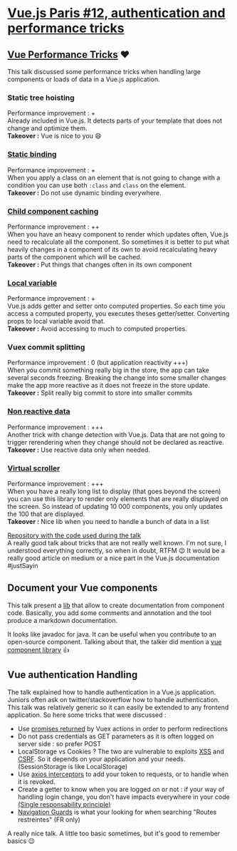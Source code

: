 # [Vue.js Paris #12, authentication and performance tricks](https://www.meetup.com/Vuejs-Paris/events/246008992/)

## [Vue Performance Tricks](http://slides.com/akryum/vue-performance-tricks#/) :heart:

This talk discussed some performance tricks when handling large components or loads of data in a Vue.js application.

### Static tree hoisting

Performance improvement : +  
Already included in Vue.js. It detects parts of your template that does not change and optimize them.  
**Takeover :** Vue is nice to you :smile: 

### [Static binding](https://github.com/Akryum/vue-perf-tests/blob/master/src/components/StaticBindingWith.vue)

Performance improvement : +  
When you apply a class on an element that is not going to change with a condition you can use both `:class` and `class` 
on the element.  
**Takeover :** Do not use dynamic binding everywhere. 

### [Child component caching](https://github.com/Akryum/vue-perf-tests/blob/master/src/components/ChildWith.vue)

Performance improvement : ++  
When you have an heavy component to render which updates often, Vue.js need to recalculate all the component. So sometimes
it is better to put what heavily changes in a component of its own to avoid recalculating heavy parts of the component
which will be cached.  
**Takeover :** Put things that changes often in its own component

### [Local variable](https://github.com/Akryum/vue-perf-tests/blob/master/src/components/LocalVarWith.vue)

Performance improvement : +  
Vue.js adds getter and setter onto computed properties. So each time you access a computed property, you executes theses
getter/setter. Converting props to local variable avoid that.  
**Takeover :** Avoid accessing to much to computed properties.

### Vuex commit splitting

Performance improvement : 0 (but application reactivity +++)  
When you commit something really big in the store, the app can take several seconds freezing. Breaking the change into
some smaller changes make the app more reactive as it does not freeze in the store update.
**Takeover :** Split really big commit to store into smaller commits

### [Non reactive data](https://vuejs.org/v2/guide/reactivity.html)

Performance improvement : +++  
Another trick with change detection with Vue.js. Data that are not going to trigger rerendering when they change should 
not be declared as reactive.  
**Takeover :** Use reactive data only when needed.

### [Virtual scroller](https://github.com/Akryum/vue-virtual-scroller)

Performance improvement : +++  
When you have a really long list to display (that goes beyond the screen) you can use this library to render only elements
that are really displayed on the screen. So instead of updating 10 000 components, you only updates the 100 that are 
displayed.  
**Takeover :** Nice lib when you need to handle a bunch of data in a list

[Repository with the code used during the talk](https://github.com/Akryum/vue-perf-tests)  
A really good talk about tricks that are not really well known. I'm not sure, I understood everything correctly, so when
in doubt, RTFM :wink:
It would be a really good article on medium or a nice part in the Vue.js documentation #justSayin

## Document your Vue components

This talk present a [lib](https://github.com/vuedoc/md) that allow to create documentation from component code.
Basically, you add some comments and annotation and the tool produce a markdown documentation.

It looks like javadoc for java. It can be useful when you contribute to an open-source component.
Talking about that, the talker did mention a [vue component library](https://vuecomponents.com/) :+1:

## Vue authentication Handling

The talk explained how to handle authentication in a Vue.js application. Juniors often ask on twitter/stackoverflow how
to handle authentication. This talk was relatively generic so it can easily be extended to any frontend application.
So here some tricks that were discussed :
- Use [promises returned](https://vuex.vuejs.org/en/actions.html) by Vuex actions in order to perform redirections
- Do not pass credentials as GET parameters as it is often logged on server side : so prefer POST
- LocalStorage vs Cookies ? The two are vulnerable to exploits [XSS](https://www.owasp.org/index.php/Cross-site_Scripting_(XSS)) 
and [CSRF](https://www.owasp.org/index.php/Cross-Site_Request_Forgery_(CSRF)). So it depends on your application and 
your needs. (SessionStorage is like LocalStorage)
- Use [axios interceptors](https://github.com/axios/axios#interceptors) to add your token to requests, or to handle when 
it is revoked.
- Create a getter to know when you are logged on or not : if your way of handling login change, you don't have impacts
everywhere in your code [(Single responsability principle)](https://en.wikipedia.org/wiki/Single_responsibility_principle)
- [Navigation Guards](https://router.vuejs.org/en/advanced/navigation-guards.html) is what your looking for when searching
"Routes restreintes" (FR only)

A really nice talk. A little too basic sometimes, but it's good to remember basics :wink:
